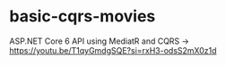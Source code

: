 # basic-cqrs-movies
ASP.NET Core 6 API using MediatR and CQRS -> https://youtu.be/T1qyGmdgSQE?si=rxH3-odsS2mX0z1d
